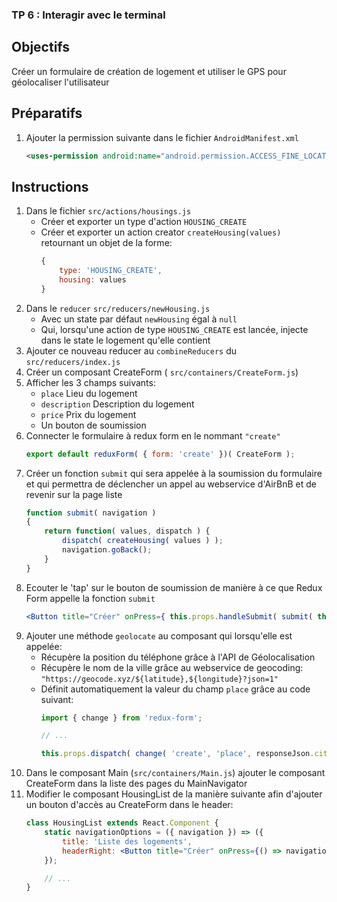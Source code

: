 ### TP 6 : Interagir avec le terminal

## Objectifs
Créer un formulaire de création de logement et utiliser le GPS pour géolocaliser l'utilisateur

## Préparatifs
1. Ajouter la permission suivante dans le fichier `AndroidManifest.xml`
    ```xml
    <uses-permission android:name="android.permission.ACCESS_FINE_LOCATION" />
    ```

## Instructions
1. Dans le fichier `src/actions/housings.js`
    + Créer et exporter un type d'action `HOUSING_CREATE`
    + Créer et exporter un action creator `createHousing(values)` retournant un objet de la forme:
        ```js
        {
            type: 'HOUSING_CREATE',
            housing: values
        }
        ```
1. Dans le `reducer` `src/reducers/newHousing.js`
    + Avec un state par défaut `newHousing` égal à `null`
    + Qui, lorsqu'une action de type `HOUSING_CREATE` est lancée, injecte dans le state le logement qu'elle contient
1. Ajouter ce nouveau reducer au `combineReducers` du `src/reducers/index.js`
1. Créer un composant CreateForm ( `src/containers/CreateForm.js`)
1. Afficher les 3 champs suivants:
    + `place` Lieu du logement
    + `description` Description du logement
    + `price` Prix du logement
    + Un bouton de soumission
1. Connecter le formulaire à redux form en le nommant `"create"`
    ```js
    export default reduxForm( { form: 'create' })( CreateForm );
    ```
1. Créer un fonction `submit` qui sera appelée à la soumission du formulaire et qui permettra de déclencher un appel au webservice d'AirBnB et de revenir sur la page liste
    ```jsx
    function submit( navigation )
    {
        return function( values, dispatch ) {
            dispatch( createHousing( values ) );
            navigation.goBack();
        }
    }
    ```
1. Ecouter le 'tap' sur le bouton de soumission de manière à ce que Redux Form appelle la fonction `submit`
    ```jsx
    <Button title="Créer" onPress={ this.props.handleSubmit( submit( this.props.navigation ) ) }/>
    ```
1. Ajouter une méthode `geolocate` au composant qui lorsqu'elle est appelée:
    + Récupère la position du téléphone grâce à l'API de Géolocalisation
    + Récupère le nom de la ville grâce au webservice de geocoding:  `"https://geocode.xyz/${latitude},${longitude}?json=1"`
    + Définit automatiquement la valeur du champ `place` grâce au code suivant:
        ```js
        import { change } from 'redux-form';

        // ...
        
        this.props.dispatch( change( 'create', 'place', responseJson.city ) );
        ```
1. Dans le composant Main (`src/containers/Main.js`) ajouter le composant CreateForm dans la liste des pages du MainNavigator
1. Modifier le composant HousingList de la manière suivante afin d'ajouter un bouton d'accès au CreateForm dans le header:
    ```jsx
    class HousingList extends React.Component {
        static navigationOptions = ({ navigation }) => ({
            title: 'Liste des logements',
            headerRight: <Button title="Créer" onPress={() => navigation.navigate( 'create' )}/>
        });

        // ...
    }
    ```
